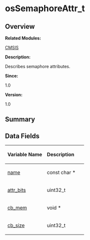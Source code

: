 # osSemaphoreAttr\_t<a name="EN-US_TOPIC_0000001055515034"></a>

## **Overview**<a name="section1162444036191910"></a>

**Related Modules:**

[CMSIS](en-us_topic_0000001055075063.md)

**Description:**

Describes semaphore attributes. 

**Since:**

1.0

**Version:**

1.0

## **Summary**<a name="section2013313707191910"></a>

## Data Fields<a name="pub-attribs"></a>

<a name="table966433668191910"></a>
<table><thead align="left"><tr id="row114240060191910"><th class="cellrowborder" valign="top" width="50%" id="mcps1.1.3.1.1"><p id="p345339433191910"><a name="p345339433191910"></a><a name="p345339433191910"></a>Variable Name</p>
</th>
<th class="cellrowborder" valign="top" width="50%" id="mcps1.1.3.1.2"><p id="p294778684191910"><a name="p294778684191910"></a><a name="p294778684191910"></a>Description</p>
</th>
</tr>
</thead>
<tbody><tr id="row1542069038191910"><td class="cellrowborder" valign="top" width="50%" headers="mcps1.1.3.1.1 "><p id="p1020781293191910"><a name="p1020781293191910"></a><a name="p1020781293191910"></a><a href="en-us_topic_0000001055075063.md#ga0151928f02ecbbc0a22793a63892af66">name</a></p>
</td>
<td class="cellrowborder" valign="top" width="50%" headers="mcps1.1.3.1.2 "><p id="p1823146026191910"><a name="p1823146026191910"></a><a name="p1823146026191910"></a>const char * </p>
</td>
</tr>
<tr id="row626559258191910"><td class="cellrowborder" valign="top" width="50%" headers="mcps1.1.3.1.1 "><p id="p1010754744191910"><a name="p1010754744191910"></a><a name="p1010754744191910"></a><a href="en-us_topic_0000001055075063.md#ga718a87b56a768a4f358a90f8c09b1aab">attr_bits</a></p>
</td>
<td class="cellrowborder" valign="top" width="50%" headers="mcps1.1.3.1.2 "><p id="p956023478191910"><a name="p956023478191910"></a><a name="p956023478191910"></a>uint32_t </p>
</td>
</tr>
<tr id="row1395734119191910"><td class="cellrowborder" valign="top" width="50%" headers="mcps1.1.3.1.1 "><p id="p421827956191910"><a name="p421827956191910"></a><a name="p421827956191910"></a><a href="en-us_topic_0000001055075063.md#gadcabe022804af99fc5a4477dd95c8003">cb_mem</a></p>
</td>
<td class="cellrowborder" valign="top" width="50%" headers="mcps1.1.3.1.2 "><p id="p777150301191910"><a name="p777150301191910"></a><a name="p777150301191910"></a>void * </p>
</td>
</tr>
<tr id="row807524097191910"><td class="cellrowborder" valign="top" width="50%" headers="mcps1.1.3.1.1 "><p id="p410678885191910"><a name="p410678885191910"></a><a name="p410678885191910"></a><a href="en-us_topic_0000001055075063.md#gaa674886431b3111d252bb90b6f911d32">cb_size</a></p>
</td>
<td class="cellrowborder" valign="top" width="50%" headers="mcps1.1.3.1.2 "><p id="p1057528669191910"><a name="p1057528669191910"></a><a name="p1057528669191910"></a>uint32_t </p>
</td>
</tr>
</tbody>
</table>

